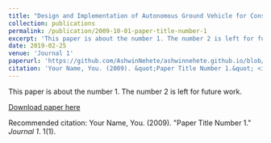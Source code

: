 ```yaml
---
title: "Design and Implementation of Autonomous Ground Vehicle for Constrained Environments"
collection: publications
permalink: /publication/2009-10-01-paper-title-number-1
excerpt: 'This paper is about the number 1. The number 2 is left for future work.'
date: 2019-02-25
venue: 'Journal 1'
paperurl: 'https://github.com/AshwinNehete/ashwinnehete.github.io/blob/master/files/agv1.pdf'
citation: 'Your Name, You. (2009). &quot;Paper Title Number 1.&quot; <i>Journal 1</i>. 1(1).'
---
```

This paper is about the number 1. The number 2 is left for future work.

[Download paper here](https://github.com/AshwinNehete/ashwinnehete.github.io/blob/master/files/agv1.pdf)

Recommended citation: Your Name, You. (2009). "Paper Title Number 1." <i>Journal 1</i>. 1(1).